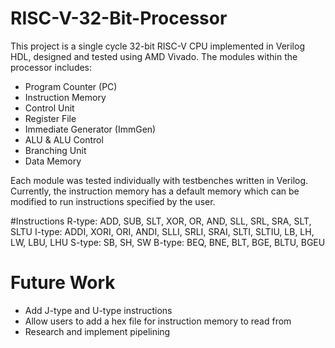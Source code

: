 # RISC-V-32-Bit-Processor

This project is a single cycle 32-bit RISC-V CPU implemented in Verilog HDL, designed and tested using AMD Vivado.
The modules within the processor includes:
- Program Counter (PC)
- Instruction Memory
- Control Unit
- Register File
- Immediate Generator (ImmGen)
- ALU & ALU Control
- Branching Unit
- Data Memory

Each module was tested individually with testbenches written in Verilog. Currently, the instruction memory has a default memory which can be modified to run instructions specified by the user. 

#Instructions
R-type: ADD, SUB, SLT, XOR, OR, AND, SLL, SRL, SRA, SLT, SLTU
I-type: ADDI, XORI, ORI, ANDI, SLLI, SRLI, SRAI, SLTI, SLTIU, LB, LH, LW, LBU, LHU
S-type: SB, SH, SW
B-type: BEQ, BNE, BLT, BGE, BLTU, BGEU

# Future Work
- Add J-type and U-type instructions
- Allow users to add a hex file for instruction memory to read from
- Research and implement pipelining
